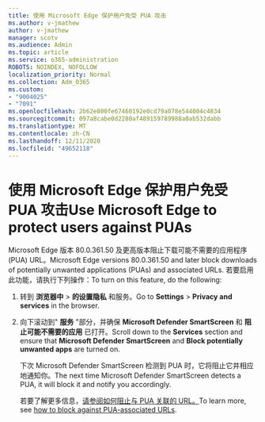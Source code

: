 ```yaml
---
title: 使用 Microsoft Edge 保护用户免受 PUA 攻击
ms.author: v-jmathew
author: v-jmathew
manager: scotv
ms.audience: Admin
ms.topic: article
ms.service: o365-administration
ROBOTS: NOINDEX, NOFOLLOW
localization_priority: Normal
ms.collection: Adm_O365
ms.custom:
- "9004025"
- "7091"
ms.openlocfilehash: 2b62e800fe67460192e0cd79a078e544004c4834
ms.sourcegitcommit: 097a8cabe0d2280af489159789988a0ab532dabb
ms.translationtype: MT
ms.contentlocale: zh-CN
ms.lasthandoff: 12/11/2020
ms.locfileid: "49652118"
---
```

# <a name="use-microsoft-edge-to-protect-users-against-puas"></a><span data-ttu-id="dbf74-102">使用 Microsoft Edge 保护用户免受 PUA 攻击</span><span class="sxs-lookup"><span data-stu-id="dbf74-102">Use Microsoft Edge to protect users against PUAs</span></span>

<span data-ttu-id="dbf74-103">Microsoft Edge 版本 80.0.361.50 及更高版本阻止下载可能不需要的应用程序 (PUA) URL。</span><span class="sxs-lookup"><span data-stu-id="dbf74-103">Microsoft Edge versions 80.0.361.50 and later block downloads of potentially unwanted applications (PUAs) and associated URLs.</span></span> <span data-ttu-id="dbf74-104">若要启用此功能，请执行下列操作：</span><span class="sxs-lookup"><span data-stu-id="dbf74-104">To turn on this feature, do the following:</span></span>

1. <span data-ttu-id="dbf74-105">转到 **浏览器中**  >  **的设置隐私** 和服务。</span><span class="sxs-lookup"><span data-stu-id="dbf74-105">Go to **Settings** > **Privacy and services** in the browser.</span></span>

2. <span data-ttu-id="dbf74-106">向下滚动到" **服务** "部分，并确保 **Microsoft Defender SmartScreen** 和 **阻止可能不需要的应用** 已打开。</span><span class="sxs-lookup"><span data-stu-id="dbf74-106">Scroll down to the **Services** section and ensure that **Microsoft Defender SmartScreen** and **Block potentially unwanted apps** are turned on.</span></span>

    <span data-ttu-id="dbf74-107">下次 Microsoft Defender SmartScreen 检测到 PUA 时，它将阻止它并相应地通知你。</span><span class="sxs-lookup"><span data-stu-id="dbf74-107">The next time Microsoft Defender SmartScreen detects a PUA, it will block it and notify you accordingly.</span></span>

    <span data-ttu-id="dbf74-108">若要了解更多信息，[请参阅如何阻止与 PUA 关联的 URL。](https://go.microsoft.com/fwlink/?linkid=2133024)</span><span class="sxs-lookup"><span data-stu-id="dbf74-108">To learn more, see [how to block against PUA-associated URLs](https://go.microsoft.com/fwlink/?linkid=2133024).</span></span>
